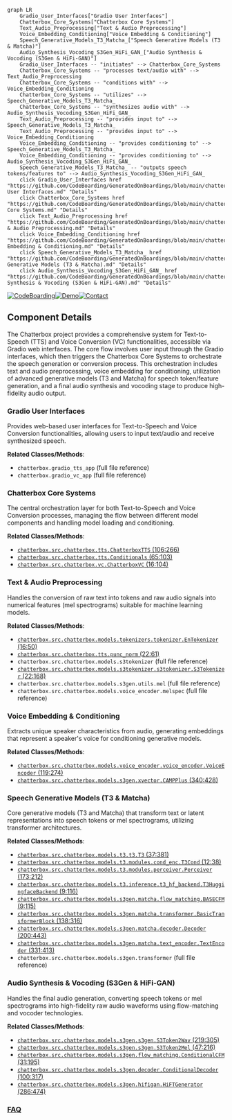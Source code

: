 ```mermaid
graph LR
    Gradio_User_Interfaces["Gradio User Interfaces"]
    Chatterbox_Core_Systems["Chatterbox Core Systems"]
    Text_Audio_Preprocessing["Text & Audio Preprocessing"]
    Voice_Embedding_Conditioning["Voice Embedding & Conditioning"]
    Speech_Generative_Models_T3_Matcha_["Speech Generative Models (T3 & Matcha)"]
    Audio_Synthesis_Vocoding_S3Gen_HiFi_GAN_["Audio Synthesis & Vocoding (S3Gen & HiFi-GAN)"]
    Gradio_User_Interfaces -- "initiates" --> Chatterbox_Core_Systems
    Chatterbox_Core_Systems -- "processes text/audio with" --> Text_Audio_Preprocessing
    Chatterbox_Core_Systems -- "conditions with" --> Voice_Embedding_Conditioning
    Chatterbox_Core_Systems -- "utilizes" --> Speech_Generative_Models_T3_Matcha_
    Chatterbox_Core_Systems -- "synthesizes audio with" --> Audio_Synthesis_Vocoding_S3Gen_HiFi_GAN_
    Text_Audio_Preprocessing -- "provides input to" --> Speech_Generative_Models_T3_Matcha_
    Text_Audio_Preprocessing -- "provides input to" --> Voice_Embedding_Conditioning
    Voice_Embedding_Conditioning -- "provides conditioning to" --> Speech_Generative_Models_T3_Matcha_
    Voice_Embedding_Conditioning -- "provides conditioning to" --> Audio_Synthesis_Vocoding_S3Gen_HiFi_GAN_
    Speech_Generative_Models_T3_Matcha_ -- "outputs speech tokens/features to" --> Audio_Synthesis_Vocoding_S3Gen_HiFi_GAN_
    click Gradio_User_Interfaces href "https://github.com/CodeBoarding/GeneratedOnBoardings/blob/main/chatterbox/Gradio User Interfaces.md" "Details"
    click Chatterbox_Core_Systems href "https://github.com/CodeBoarding/GeneratedOnBoardings/blob/main/chatterbox/Chatterbox Core Systems.md" "Details"
    click Text_Audio_Preprocessing href "https://github.com/CodeBoarding/GeneratedOnBoardings/blob/main/chatterbox/Text & Audio Preprocessing.md" "Details"
    click Voice_Embedding_Conditioning href "https://github.com/CodeBoarding/GeneratedOnBoardings/blob/main/chatterbox/Voice Embedding & Conditioning.md" "Details"
    click Speech_Generative_Models_T3_Matcha_ href "https://github.com/CodeBoarding/GeneratedOnBoardings/blob/main/chatterbox/Speech Generative Models (T3 & Matcha).md" "Details"
    click Audio_Synthesis_Vocoding_S3Gen_HiFi_GAN_ href "https://github.com/CodeBoarding/GeneratedOnBoardings/blob/main/chatterbox/Audio Synthesis & Vocoding (S3Gen & HiFi-GAN).md" "Details"
```
[![CodeBoarding](https://img.shields.io/badge/Generated%20by-CodeBoarding-9cf?style=flat-square)](https://github.com/CodeBoarding/GeneratedOnBoardings)[![Demo](https://img.shields.io/badge/Try%20our-Demo-blue?style=flat-square)](https://www.codeboarding.org/demo)[![Contact](https://img.shields.io/badge/Contact%20us%20-%20contact@codeboarding.org-lightgrey?style=flat-square)](mailto:contact@codeboarding.org)

## Component Details

The Chatterbox project provides a comprehensive system for Text-to-Speech (TTS) and Voice Conversion (VC) functionalities, accessible via Gradio web interfaces. The core flow involves user input through the Gradio interfaces, which then triggers the Chatterbox Core Systems to orchestrate the speech generation or conversion process. This orchestration includes text and audio preprocessing, voice embedding for conditioning, utilization of advanced generative models (T3 and Matcha) for speech token/feature generation, and a final audio synthesis and vocoding stage to produce high-fidelity audio output.

### Gradio User Interfaces
Provides web-based user interfaces for Text-to-Speech and Voice Conversion functionalities, allowing users to input text/audio and receive synthesized speech.


**Related Classes/Methods**:

- `chatterbox.gradio_tts_app` (full file reference)
- `chatterbox.gradio_vc_app` (full file reference)


### Chatterbox Core Systems
The central orchestration layer for both Text-to-Speech and Voice Conversion processes, managing the flow between different model components and handling model loading and conditioning.


**Related Classes/Methods**:

- <a href="https://github.com/resemble-ai/chatterbox/blob/master/src/chatterbox/tts.py#L106-L266" target="_blank" rel="noopener noreferrer">`chatterbox.src.chatterbox.tts.ChatterboxTTS` (106:266)</a>
- <a href="https://github.com/resemble-ai/chatterbox/blob/master/src/chatterbox/tts.py#L65-L103" target="_blank" rel="noopener noreferrer">`chatterbox.src.chatterbox.tts.Conditionals` (65:103)</a>
- <a href="https://github.com/resemble-ai/chatterbox/blob/master/src/chatterbox/vc.py#L16-L104" target="_blank" rel="noopener noreferrer">`chatterbox.src.chatterbox.vc.ChatterboxVC` (16:104)</a>


### Text & Audio Preprocessing
Handles the conversion of raw text into tokens and raw audio signals into numerical features (mel spectrograms) suitable for machine learning models.


**Related Classes/Methods**:

- <a href="https://github.com/resemble-ai/chatterbox/blob/master/src/chatterbox/models/tokenizers/tokenizer.py#L16-L50" target="_blank" rel="noopener noreferrer">`chatterbox.src.chatterbox.models.tokenizers.tokenizer.EnTokenizer` (16:50)</a>
- <a href="https://github.com/resemble-ai/chatterbox/blob/master/src/chatterbox/tts.py#L22-L61" target="_blank" rel="noopener noreferrer">`chatterbox.src.chatterbox.tts.punc_norm` (22:61)</a>
- `chatterbox.src.chatterbox.models.s3tokenizer` (full file reference)
- <a href="https://github.com/resemble-ai/chatterbox/blob/master/src/chatterbox/models/s3tokenizer/s3tokenizer.py#L22-L168" target="_blank" rel="noopener noreferrer">`chatterbox.src.chatterbox.models.s3tokenizer.s3tokenizer.S3Tokenizer` (22:168)</a>
- `chatterbox.src.chatterbox.models.s3gen.utils.mel` (full file reference)
- `chatterbox.src.chatterbox.models.voice_encoder.melspec` (full file reference)


### Voice Embedding & Conditioning
Extracts unique speaker characteristics from audio, generating embeddings that represent a speaker's voice for conditioning generative models.


**Related Classes/Methods**:

- <a href="https://github.com/resemble-ai/chatterbox/blob/master/src/chatterbox/models/voice_encoder/voice_encoder.py#L119-L274" target="_blank" rel="noopener noreferrer">`chatterbox.src.chatterbox.models.voice_encoder.voice_encoder.VoiceEncoder` (119:274)</a>
- <a href="https://github.com/resemble-ai/chatterbox/blob/master/src/chatterbox/models/s3gen/xvector.py#L340-L428" target="_blank" rel="noopener noreferrer">`chatterbox.src.chatterbox.models.s3gen.xvector.CAMPPlus` (340:428)</a>


### Speech Generative Models (T3 & Matcha)
Core generative models (T3 and Matcha) that transform text or latent representations into speech tokens or mel spectrograms, utilizing transformer architectures.


**Related Classes/Methods**:

- <a href="https://github.com/resemble-ai/chatterbox/blob/master/src/chatterbox/models/t3/t3.py#L37-L381" target="_blank" rel="noopener noreferrer">`chatterbox.src.chatterbox.models.t3.t3.T3` (37:381)</a>
- <a href="https://github.com/resemble-ai/chatterbox/blob/master/src/chatterbox/models/t3/modules/cond_enc.py#L12-L38" target="_blank" rel="noopener noreferrer">`chatterbox.src.chatterbox.models.t3.modules.cond_enc.T3Cond` (12:38)</a>
- <a href="https://github.com/resemble-ai/chatterbox/blob/master/src/chatterbox/models/t3/modules/perceiver.py#L173-L212" target="_blank" rel="noopener noreferrer">`chatterbox.src.chatterbox.models.t3.modules.perceiver.Perceiver` (173:212)</a>
- <a href="https://github.com/resemble-ai/chatterbox/blob/master/src/chatterbox/models/t3/inference/t3_hf_backend.py#L9-L116" target="_blank" rel="noopener noreferrer">`chatterbox.src.chatterbox.models.t3.inference.t3_hf_backend.T3HuggingfaceBackend` (9:116)</a>
- <a href="https://github.com/resemble-ai/chatterbox/blob/master/src/chatterbox/models/s3gen/matcha/flow_matching.py#L9-L115" target="_blank" rel="noopener noreferrer">`chatterbox.src.chatterbox.models.s3gen.matcha.flow_matching.BASECFM` (9:115)</a>
- <a href="https://github.com/resemble-ai/chatterbox/blob/master/src/chatterbox/models/s3gen/matcha/transformer.py#L138-L316" target="_blank" rel="noopener noreferrer">`chatterbox.src.chatterbox.models.s3gen.matcha.transformer.BasicTransformerBlock` (138:316)</a>
- <a href="https://github.com/resemble-ai/chatterbox/blob/master/src/chatterbox/models/s3gen/matcha/decoder.py#L200-L443" target="_blank" rel="noopener noreferrer">`chatterbox.src.chatterbox.models.s3gen.matcha.decoder.Decoder` (200:443)</a>
- <a href="https://github.com/resemble-ai/chatterbox/blob/master/src/chatterbox/models/s3gen/matcha/text_encoder.py#L331-L413" target="_blank" rel="noopener noreferrer">`chatterbox.src.chatterbox.models.s3gen.matcha.text_encoder.TextEncoder` (331:413)</a>
- `chatterbox.src.chatterbox.models.s3gen.transformer` (full file reference)


### Audio Synthesis & Vocoding (S3Gen & HiFi-GAN)
Handles the final audio generation, converting speech tokens or mel spectrograms into high-fidelity raw audio waveforms using flow-matching and vocoder technologies.


**Related Classes/Methods**:

- <a href="https://github.com/resemble-ai/chatterbox/blob/master/src/chatterbox/models/s3gen/s3gen.py#L219-L305" target="_blank" rel="noopener noreferrer">`chatterbox.src.chatterbox.models.s3gen.s3gen.S3Token2Wav` (219:305)</a>
- <a href="https://github.com/resemble-ai/chatterbox/blob/master/src/chatterbox/models/s3gen/s3gen.py#L47-L216" target="_blank" rel="noopener noreferrer">`chatterbox.src.chatterbox.models.s3gen.s3gen.S3Token2Mel` (47:216)</a>
- <a href="https://github.com/resemble-ai/chatterbox/blob/master/src/chatterbox/models/s3gen/flow_matching.py#L31-L195" target="_blank" rel="noopener noreferrer">`chatterbox.src.chatterbox.models.s3gen.flow_matching.ConditionalCFM` (31:195)</a>
- <a href="https://github.com/resemble-ai/chatterbox/blob/master/src/chatterbox/models/s3gen/decoder.py#L100-L317" target="_blank" rel="noopener noreferrer">`chatterbox.src.chatterbox.models.s3gen.decoder.ConditionalDecoder` (100:317)</a>
- <a href="https://github.com/resemble-ai/chatterbox/blob/master/src/chatterbox/models/s3gen/hifigan.py#L286-L474" target="_blank" rel="noopener noreferrer">`chatterbox.src.chatterbox.models.s3gen.hifigan.HiFTGenerator` (286:474)</a>




### [FAQ](https://github.com/CodeBoarding/GeneratedOnBoardings/tree/main?tab=readme-ov-file#faq)